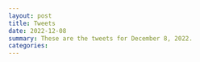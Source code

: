 ```yaml
---
layout: post
title: Tweets
date: 2022-12-08
summary: These are the tweets for December 8, 2022.
categories:
---
```


